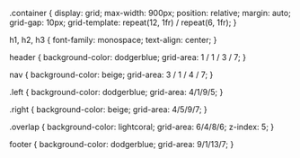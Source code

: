 .container {
  display: grid;
  max-width: 900px;
  position: relative;
  margin: auto;
  grid-gap: 10px;
  grid-template: repeat(12, 1fr) / repeat(6, 1fr);
}

h1, h2, h3 {
  font-family: monospace;
  text-align: center;
}

header {
  background-color: dodgerblue;
  grid-area: 1 / 1 / 3 / 7;
}

nav {
  background-color: beige;
  grid-area: 3 / 1 / 4 / 7;
}

.left {
  background-color: dodgerblue;
  grid-area: 4/1/9/5;
}

.right {
  background-color: beige;
  grid-area: 4/5/9/7;
}

.overlap {
  background-color: lightcoral;
  grid-area: 6/4/8/6;
  z-index: 5;
}

footer {
  background-color: dodgerblue;
  grid-area: 9/1/13/7;
}